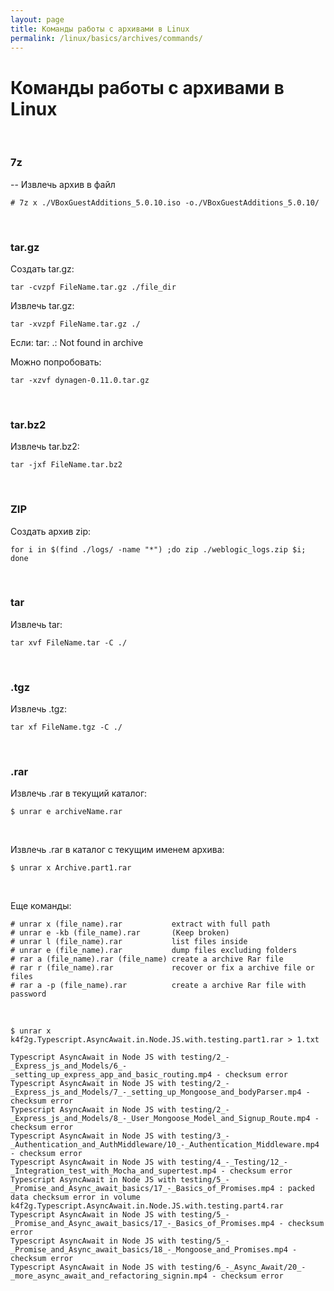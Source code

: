 ```yaml
---
layout: page
title: Команды работы с архивами в Linux
permalink: /linux/basics/archives/commands/
---
```


# Команды работы с архивами в Linux

<br/>

### 7z

-- Извлечь архив в файл

    # 7z x ./VBoxGuestAdditions_5.0.10.iso -o./VBoxGuestAdditions_5.0.10/


<br/>

### tar.gz

Создать tar.gz:

    tar -cvzpf FileName.tar.gz ./file_dir

Извлечь tar.gz:

    tar -xvzpf FileName.tar.gz ./

Если:
tar: .: Not found in archive

Можно попробовать:

    tar -xzvf dynagen-0.11.0.tar.gz



<br/>

### tar.bz2

Извлечь tar.bz2:

    tar -jxf FileName.tar.bz2


<br/>

### ZIP

Создать архив zip:

    for i in $(find ./logs/ -name "*") ;do zip ./weblogic_logs.zip $i; done

<br/>

### tar

Извлечь tar:

    tar xvf FileName.tar -C ./


<br/>

### .tgz

Извлечь .tgz:

    tar xf FileName.tgz -C ./



<br/>

### .rar

Извлечь .rar в текущий каталог:

    $ unrar e archiveName.rar

<br/>

Извлечь .rar в каталог с текущим именем архива:
    
    $ unrar x Archive.part1.rar


<br/>

Еще команды:    

    # unrar x (file_name).rar           extract with full path
    # unrar e -kb (file_name).rar       (Keep broken)
    # unrar l (file_name).rar           list files inside
    # unrar e (file_name).rar           dump files excluding folders
    # rar a (file_name).rar (file_name) create a archive Rar file
    # rar r (file_name).rar             recover or fix a archive file or files
    # rar a -p (file_name).rar          create a archive Rar file with password


<br/>

    $ unrar x k4f2g.Typescript.AsyncAwait.in.Node.JS.with.testing.part1.rar > 1.txt

    Typescript AsyncAwait in Node JS with testing/2_-_Express_js_and_Models/6_-_setting_up_express_app_and_basic_routing.mp4 - checksum error
    Typescript AsyncAwait in Node JS with testing/2_-_Express_js_and_Models/7_-_setting_up_Mongoose_and_bodyParser.mp4 - checksum error
    Typescript AsyncAwait in Node JS with testing/2_-_Express_js_and_Models/8_-_User_Mongoose_Model_and_Signup_Route.mp4 - checksum error
    Typescript AsyncAwait in Node JS with testing/3_-_Authentication_and_AuthMiddleware/10_-_Authentication_Middleware.mp4 - checksum error
    Typescript AsyncAwait in Node JS with testing/4_-_Testing/12_-_Integration_test_with_Mocha_and_supertest.mp4 - checksum error
    Typescript AsyncAwait in Node JS with testing/5_-_Promise_and_Async_await_basics/17_-_Basics_of_Promises.mp4 : packed data checksum error in volume k4f2g.Typescript.AsyncAwait.in.Node.JS.with.testing.part4.rar
    Typescript AsyncAwait in Node JS with testing/5_-_Promise_and_Async_await_basics/17_-_Basics_of_Promises.mp4 - checksum error
    Typescript AsyncAwait in Node JS with testing/5_-_Promise_and_Async_await_basics/18_-_Mongoose_and_Promises.mp4 - checksum error
    Typescript AsyncAwait in Node JS with testing/6_-_Async_Await/20_-_more_async_await_and_refactoring_signin.mp4 - checksum error
